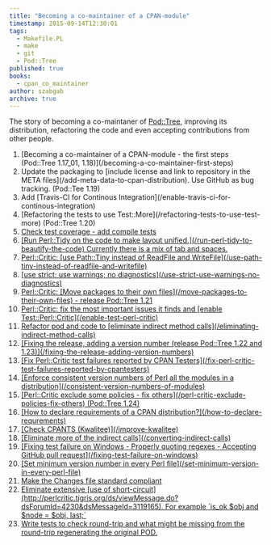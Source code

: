 ```yaml
---
title: "Becoming a co-maintainer of a CPAN-module"
timestamp: 2015-09-14T12:30:01
tags:
  - Makefile.PL
  - make
  - git
  - Pod::Tree
published: true
books:
  - cpan_co_maintainer
author: szabgab
archive: true
---
```



The story of becoming a co-maintaner of [Pod::Tree](https://metacpan.org/pod/Pod::Tree), improving its distribution,
refactoring the code and even accepting contributions from other people.


<ol>
  <li>[Becoming a co-maintainer of a CPAN-module - the first steps (Pod::Tree 1.17_01, 1.18)](/becoming-a-co-maintainer-first-steps)</li>
  <li>Update the packaging to [include license and link to repository in the META files](/add-meta-data-to-cpan-distribution). Use GitHub as bug tracking. (Pod::Tee 1.19)</li>
  <li>Add [Travis-CI for Continous Integration](/enable-travis-ci-for-continous-integration)</li>
  <li>[Refactoring the tests to use Test::More](/refactoring-tests-to-use-test-more) (Pod::Tree 1.20)</li>
  <li><a href="/check-test-coverage-add-compile-tests">Check test coverage - add compile tests</li>
  <li>[Run Perl::Tidy on the code to make layout unified.](/run-perl-tidy-to-beautify-the-code) Currently there is a mix of tab and spaces.</li>
  <li>Perl::Critic: [use Path::Tiny instead of ReadFile and WriteFile](/use-path-tiny-instead-of-readfile-and-writefile)</li>
  <li>[use strict; use warnings; no diagnostics](/use-strict-use-warnings-no-diagnostics)</li>
  <li>Perl::Critic: [Move packages to their own files](/move-packages-to-their-own-files) - release Pod::Tree 1.21</li>
  <li>Perl::Critic: fix the most important issues it finds and [enable Test::Perl::Critic](/enable-test-perl-critic)</li>
  <li>Refactor pod and code to [eliminate indirect method calls](/eliminating-indirect-method-calls)</li>
  <li>[Fixing the release, adding a version number (release Pod::Tree 1.22 and 1.23)](/fixing-the-release-adding-version-numbers)</li>
  <li>[Fix Perl::Critic test failures reported by CPAN Testers](/fix-perl-critic-test-failures-reported-by-cpantesters)</li>
  <li>[Enforce consistent version numbers of Perl all the modules in a distribution](/consistent-version-numbers-of-modules)</li>
  <li>[Perl::Critic exclude some policies - fix others](/perl-critic-exclude-policies-fix-others) (Pod::Tree 1.24)</li>
  <li>[How to declare requirements of a CPAN distribution?](/how-to-declare-requrements)</li>
  <li>[Check CPANTS (Kwalitee)](/improve-kwalitee)</li>
  <li>[Eliminate more of the indirect calls](/converting-indirect-calls)</li>
  <li>[Fixing test failure on Windows - Properly quoting regexes - Accepting GitHub pull request](/fixing-test-failure-on-windows)</li>
   <li>[Set minimum version number in every Perl file](/set-minimum-version-in-every-perl-file)</li>


  <li>Make the Changes file standard compliant</li>
  <li>Eliminate extensive [use of short-circuit](http://perlcritic.tigris.org/ds/viewMessage.do?dsForumId=4230&dsMessageId=3119165). For example `is_ok $obj and $node = $obj, last;`</li> 
  <li>Write tests to check round-trip and what might be missing from the round-trip regenerating the original POD.</li>
</ol>


